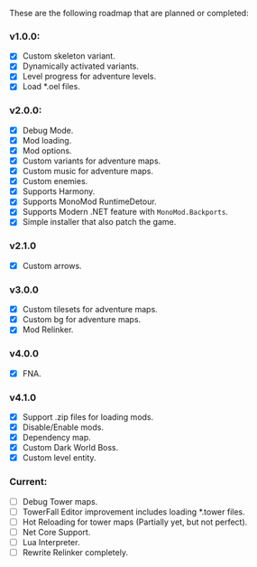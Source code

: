 These are the following roadmap that are planned or completed:

### v1.0.0:
- [x] Custom skeleton variant.
- [x] Dynamically activated variants.
- [x] Level progress for adventure levels.
- [x] Load *.oel files.

### v2.0.0:
- [x] Debug Mode.
- [x] Mod loading.
- [x] Mod options.
- [x] Custom variants for adventure maps.
- [x] Custom music for adventure maps.
- [x] Custom enemies.
- [x] Supports Harmony.
- [x] Supports MonoMod RuntimeDetour.
- [x] Supports Modern .NET feature with `MonoMod.Backports`.
- [x] Simple installer that also patch the game.

### v2.1.0
- [x] Custom arrows.

### v3.0.0
- [x] Custom tilesets for adventure maps.
- [x] Custom bg for adventure maps.
- [x] Mod Relinker.

### v4.0.0
- [x] FNA.

### v4.1.0
- [x] Support .zip files for loading mods.
- [x] Disable/Enable mods.
- [x] Dependency map.
- [x] Custom Dark World Boss.
- [x] Custom level entity.

### Current:
- [ ] Debug Tower maps.
- [ ] TowerFall Editor improvement includes loading *.tower files.
- [ ] Hot Reloading for tower maps (Partially yet, but not perfect).
- [ ] Net Core Support.
- [ ] Lua Interpreter.
- [ ] Rewrite Relinker completely.